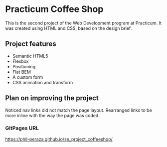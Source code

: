 # Practicum Coffee Shop

This is the second project of the Web Development program at Practicum. It was created using HTML and CSS, based on the design brief.

## Project features

- Semantic HTML5
- Flexbox
- Positioning
- Flat BEM
- A custom form
- CSS animation and transform

## Plan on improving the project

Noticed nav links did not match the page layout. Rearranged links to be more inline with the way the page was coded.

### GitPages URL

https://phil-peraza.github.io/se_project_coffeeshop/

